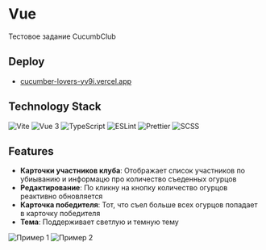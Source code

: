 # Vue

Тестовое задание CucumbClub

## Deploy

- [ cucumber-lovers-yv9i.vercel.app](https://cucumber-lovers-yv9i.vercel.app/)

## Technology Stack

![Vite](https://img.shields.io/badge/Vite-646CFF?style=for-the-badge&logo=vite&logoColor=white)
![Vue 3](https://img.shields.io/badge/Vue%203-42b883?style=for-the-badge&logo=vue.js&logoColor=white)
![TypeScript](https://img.shields.io/badge/TypeScript-3178C6?style=for-the-badge&logo=typescript&logoColor=white)
![ESLint](https://img.shields.io/badge/ESLint-4B32C3?style=for-the-badge&logo=eslint&logoColor=white)
![Prettier](https://img.shields.io/badge/Prettier-F7B93E?style=for-the-badge&logo=prettier&logoColor=white)
![SCSS](https://img.shields.io/badge/SCSS-hotpink?style=for-the-badge&logo=sass&logoColor=white)

## Features

- **Карточки участников клуба**: Отображает список участников по убиыванию и информацю про количество съеденных огурцов
- **Редактирование**: По кликну на кнопку количество огурцов реактивно обновляется
- **Карточка победителя**: Тот, что съел больше всех огурцов попадает в карточку победителя
- **Тема**: Поддерживает светлую и темную тему

![Пример 1](./assets/example1.png)
![Пример 2](./assets/example2.png)